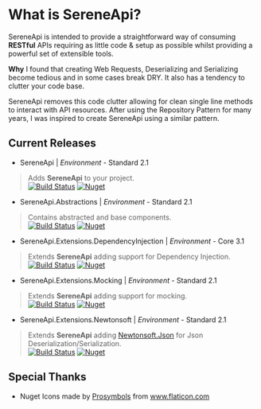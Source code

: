 
# What is SereneApi?

SereneApi is intended to provide a straightforward way of consuming **RESTful** APIs requiring as little code & setup as possible whilst providing a powerful set of extensible tools.

**Why**
I found that creating Web Requests, Deserializing and Serializing become tedious and in some cases break DRY. It also has a tendency to clutter your code base.

SereneApi removes this code clutter allowing for clean single line methods to interact with API resources. After using the Repository Pattern for many years, I was inspired to create SereneApi using a similar pattern.

## Current Releases
* SereneApi | *Environment* - Standard 2.1
>Adds  **SereneApi** to your project.  <br>
[![Build Status](https://bradleyclarke.visualstudio.com/SereneApi/_apis/build/status/SereneApi?branchName=master)](https://bradleyclarke.visualstudio.com/SereneApi/_build/latest?definitionId=3&branchName=master) [![Nuget](https://img.shields.io/nuget/v/SereneApi.svg?style=flat-square)](https://www.nuget.org/packages/SereneApi/)
* SereneApi.Abstractions | *Environment* - Standard 2.1
>Contains abstracted and base components.  <br>
[![Build Status](https://bradleyclarke.visualstudio.com/SereneApi/_apis/build/status/SereneApi.Abstractions?branchName=master)](https://bradleyclarke.visualstudio.com/SereneApi/_build/latest?definitionId=2&branchName=master) [![Nuget](https://img.shields.io/nuget/v/SereneApi.Abstractions.svg?style=flat-square)](https://www.nuget.org/packages/SereneApi..Abstractions/)
* SereneApi.Extensions.DependencyInjection | *Environment* - Core 3.1
>Extends **SereneApi** adding support for Dependency Injection.  <br>
[![Build Status](https://bradleyclarke.visualstudio.com/SereneApi/_apis/build/status/SereneApi.Extensions.DependencyInjection?branchName=master)](https://bradleyclarke.visualstudio.com/SereneApi/_build/latest?definitionId=4&branchName=master) [![Nuget](https://img.shields.io/nuget/v/SereneApi.Extensions.DependencyInjection.svg?style=flat-square)](https://www.nuget.org/packages/SereneApi.Extensions.DependencyInjection/)
* SereneApi.Extensions.Mocking | *Environment* - Standard 2.1
>Extends **SereneApi** adding support for mocking.  <br>
[![Build Status](https://bradleyclarke.visualstudio.com/SereneApi/_apis/build/status/SereneApi.Extensions.Mocking?branchName=master)](https://bradleyclarke.visualstudio.com/SereneApi/_build/latest?definitionId=5&branchName=master) [![Nuget](https://img.shields.io/nuget/v/SereneApi.Extensions.Mocking.svg?style=flat-square)](https://www.nuget.org/packages/SereneApi.Extensions.Mocking/) 
* SereneApi.Extensions.Newtonsoft | *Environment* - Standard 2.1
>Extends **SereneApi** adding [Newtonsoft.Json](https://www.newtonsoft.com/)   for Json Deserialization/Serialization.<br>
[![Build Status](https://bradleyclarke.visualstudio.com/SereneApi/_apis/build/status/SereneApi.Extensions.Newtonsoft?branchName=master)](https://bradleyclarke.visualstudio.com/SereneApi/_build/latest?definitionId=6&branchName=master) [![Nuget](https://img.shields.io/nuget/v/SereneApi.Extensions.Newtonsoft.svg?style=flat-square)](https://www.nuget.org/packages/SereneApi.Extensions.Newtonsoft/)
## Special Thanks

* Nuget Icons made by <a href="https://www.flaticon.com/authors/prosymbols" title="Prosymbols">Prosymbols</a> from <a href="https://www.flaticon.com/" title="Flaticon"> www.flaticon.com</a>